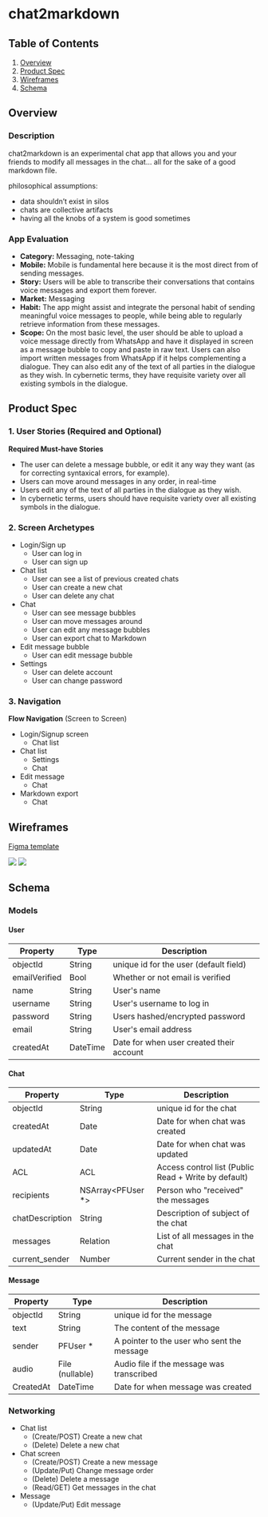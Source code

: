 
# chat2markdown

## Table of Contents
1. [Overview](#Overview)
1. [Product Spec](#Product-Spec)
1. [Wireframes](#Wireframes)
2. [Schema](#Schema)

## Overview
### Description

chat2markdown is an experimental chat app that allows you and your friends to modify all messages in the chat… all for the sake of a good markdown file.

philosophical assumptions:
- data shouldn’t exist in silos
- chats are collective artifacts
- having all the knobs of a system is good sometimes

### App Evaluation
- **Category:** Messaging, note-taking
- **Mobile:** Mobile is fundamental here because it is the most direct from of sending messages.
- **Story:** Users will be able to transcribe their conversations that contains voice messages and export them forever.
- **Market:** Messaging
- **Habit:** The app might assist and integrate the personal habit of sending meaningful voice messages to people, while being able to regularly retrieve information from these messages. 
- **Scope:** On the most basic level, the user should be able to upload a voice message directly from WhatsApp and have it displayed in screen as a message bubble to copy and paste in raw text. Users can also import written messages from WhatsApp if it helps complementing a dialogue. They can also edit any of the text of all parties in the dialogue as they wish. In cybernetic terms, they have requisite variety over all existing symbols in the dialogue.


## Product Spec

### 1. User Stories (Required and Optional)

**Required Must-have Stories**

* The user can delete a message bubble, or edit it any way they want (as for correcting syntaxical errors, for example).
* Users can move around messages in any order, in real-time
* Users edit any of the text of all parties in the dialogue as they wish.
*    In cybernetic terms, users should have requisite variety over all existing symbols in the dialogue.

### 2. Screen Archetypes

* Login/Sign up 
   * User can log in
   * User can sign up
* Chat list
   * User can see a list of previous created chats
   * User can create a new chat
   * User can delete any chat
* Chat
   * User can see message bubbles
   * User can move messages around
   * User can edit any message bubbles
   * User can export chat to Markdown
* Edit message bubble
    * User can edit message bubble
* Settings
    * User can delete account
    * User can change password

### 3. Navigation

**Flow Navigation** (Screen to Screen)

* Login/Signup screen
    * Chat list
* Chat list 
    * Settings
    * Chat
* Edit message
   * Chat
* Markdown export
   * Chat
 
## Wireframes
[Figma template](https://www.figma.com/file/mvjrm3VC09pIPwdkurNP2c/Untitled?node-id=4%3A152)

![](https://i.imgur.com/ExRtL06.png)
![](https://i.imgur.com/zRpov42.png)

## Schema 
### Models

#### User

  | Property       | Type     | Description                                 |
| -------------- | -------- | ------------------------------------------- |
| objectId       | String   | unique id for the user (default field)      |
| emailVerified       | Bool   | Whether or not email is verified                   |
| name       | String   | User's name 
| username       | String   | User's username to log in                   |
| password       | String   | Users hashed/encrypted password             |
| email          | String   | User's email address      |
| createdAt      | DateTime | Date for when user created their account  |


#### Chat
  | Property       | Type     | Description                                 |
| -------------- | -------- | ------------------------------------------- |
| objectId       | String   | unique id for the chat     |
| createdAt | Date | Date for when chat was created |
| updatedAt | Date | Date for when chat was updated |
| ACL       | ACL   | Access control list (Public Read + Write by default)            |
| recipients      | NSArray<PFUser *>   | Person who "received" the messages                   |
| chatDescription       | String   | Description of subject of the chat           |
| messages | Relation | List of all messages  in the chat |
| current_sender | Number | Current sender in the chat |


#### Message

  | Property       | Type     | Description                                 |
| -------------- | -------- | ------------------------------------------- |
| objectId       | String   | unique id for the message     |
| text       | String   | The content of the message           |
| sender       | PFUser *  | A pointer to the user who sent the message           |
| audio | File (nullable) | Audio file if the message was transcribed |
| CreatedAt | DateTime | Date for when message was created |


### Networking
- Chat list
    - (Create/POST) Create a new chat
    - (Delete) Delete a new chat
- Chat screen
    - (Create/POST) Create a new message
    - (Update/Put) Change message order
    - (Delete) Delete a message
    - (Read/GET) Get messages in the chat
- Message
    - (Update/Put) Edit message
